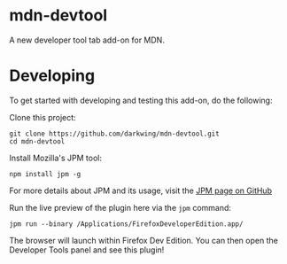 mdn-devtool
===========

A new developer tool tab add-on for MDN.


Developing 
==========

To get started with developing and testing this add-on, do the following:

Clone this project:

```
git clone https://github.com/darkwing/mdn-devtool.git
cd mdn-devtool
```

Install Mozilla's JPM tool:

```
npm install jpm -g
```

For more details about JPM and its usage, visit the [JPM page on GitHub](https://github.com/mozilla/jpm)

Run the live preview of the plugin here via the `jpm` command:

```
jpm run --binary /Applications/FirefoxDeveloperEdition.app/
```

The browser will launch within Firefox Dev Edition.  You can then open the Developer Tools panel and see this plugin!